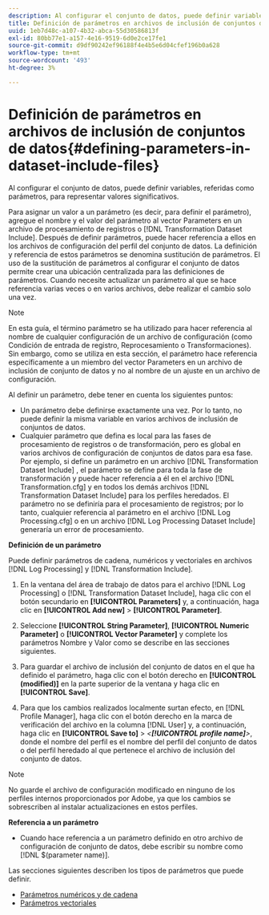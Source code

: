 ```yaml
---
description: Al configurar el conjunto de datos, puede definir variables, referidas como parámetros, para representar valores significativos.
title: Definición de parámetros en archivos de inclusión de conjuntos de datos
uuid: 1eb7d48c-a107-4b32-abca-55d30586813f
exl-id: 80bb77e1-a157-4e16-9519-6d0e2ce17fe1
source-git-commit: d9df90242ef96188f4e4b5e6d04cfef196b0a628
workflow-type: tm+mt
source-wordcount: '493'
ht-degree: 3%

---
```


# Definición de parámetros en archivos de inclusión de conjuntos de datos{#defining-parameters-in-dataset-include-files}

Al configurar el conjunto de datos, puede definir variables, referidas como parámetros, para representar valores significativos.

Para asignar un valor a un parámetro (es decir, para definir el parámetro), agregue el nombre y el valor del parámetro al vector Parameters en un archivo de procesamiento de registros o [!DNL Transformation Dataset Include]. Después de definir parámetros, puede hacer referencia a ellos en los archivos de configuración del perfil del conjunto de datos. La definición y referencia de estos parámetros se denomina sustitución de parámetros. El uso de la sustitución de parámetros al configurar el conjunto de datos permite crear una ubicación centralizada para las definiciones de parámetros. Cuando necesite actualizar un parámetro al que se hace referencia varias veces o en varios archivos, debe realizar el cambio solo una vez.

>[!NOTE]
>
>En esta guía, el término parámetro se ha utilizado para hacer referencia al nombre de cualquier configuración de un archivo de configuración (como Condición de entrada de registro, Reprocesamiento o Transformaciones). Sin embargo, como se utiliza en esta sección, el parámetro hace referencia específicamente a un miembro del vector Parameters en un archivo de inclusión de conjunto de datos y no al nombre de un ajuste en un archivo de configuración.

Al definir un parámetro, debe tener en cuenta los siguientes puntos:

* Un parámetro debe definirse exactamente una vez. Por lo tanto, no puede definir la misma variable en varios archivos de inclusión de conjuntos de datos.
* Cualquier parámetro que defina es local para las fases de procesamiento de registros o de transformación, pero es global en varios archivos de configuración de conjuntos de datos para esa fase. Por ejemplo, si define un parámetro en un archivo [!DNL Transformation Dataset Include] , el parámetro se define para toda la fase de transformación y puede hacer referencia a él en el archivo [!DNL Transformation.cfg] y en todos los demás archivos [!DNL Transformation Dataset Include] para los perfiles heredados. El parámetro no se definiría para el procesamiento de registros; por lo tanto, cualquier referencia al parámetro en el archivo [!DNL Log Processing.cfg] o en un archivo [!DNL Log Processing Dataset Include] generaría un error de procesamiento.

**Definición de un parámetro**

Puede definir parámetros de cadena, numéricos y vectoriales en archivos [!DNL Log Processing] y [!DNL Transformation Include].

1. En la ventana del área de trabajo de datos para el archivo [!DNL Log Processing] o [!DNL Transformation Dataset Include], haga clic con el botón secundario en **[!UICONTROL Parameters]** y, a continuación, haga clic en **[!UICONTROL Add new]** > **[!UICONTROL Parameter]**.

1. Seleccione **[!UICONTROL String Parameter]**, **[!UICONTROL Numeric Parameter]** o **[!UICONTROL Vector Parameter]** y complete los parámetros Nombre y Valor como se describe en las secciones siguientes.

1. Para guardar el archivo de inclusión del conjunto de datos en el que ha definido el parámetro, haga clic con el botón derecho en **[!UICONTROL (modified)]** en la parte superior de la ventana y haga clic en **[!UICONTROL Save]**.

1. Para que los cambios realizados localmente surtan efecto, en [!DNL Profile Manager], haga clic con el botón derecho en la marca de verificación del archivo en la columna [!DNL User] y, a continuación, haga clic en **[!UICONTROL Save to]** > *&lt;**[!UICONTROL profile name]**>*, donde el nombre del perfil es el nombre del perfil del conjunto de datos o del perfil heredado al que pertenece el archivo de inclusión del conjunto de datos.

>[!NOTE]
>
>No guarde el archivo de configuración modificado en ninguno de los perfiles internos proporcionados por Adobe, ya que los cambios se sobrescriben al instalar actualizaciones en estos perfiles.

**Referencia a un parámetro**

* Cuando hace referencia a un parámetro definido en otro archivo de configuración de conjunto de datos, debe escribir su nombre como [!DNL $(parameter name)].

Las secciones siguientes describen los tipos de parámetros que puede definir.

* [Parámetros numéricos y de cadena](../../../../home/c-dataset-const-proc/c-dataset-inc-files/c-def-param-dataset-inc-files/c-string-num-param.md#concept-14f391ce107c4a3dad827ec7967f1080)
* [Parámetros vectoriales](../../../../home/c-dataset-const-proc/c-dataset-inc-files/c-def-param-dataset-inc-files/c-vector-param.md#concept-adb42a5474e245a9996d0aa8d5d522d0)
